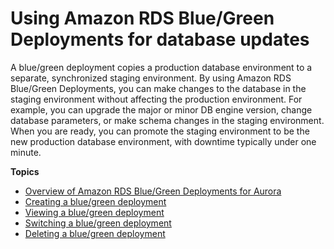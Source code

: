 # Using Amazon RDS Blue/Green Deployments for database updates<a name="blue-green-deployments"></a>

A blue/green deployment copies a production database environment to a separate, synchronized staging environment\. By using Amazon RDS Blue/Green Deployments, you can make changes to the database in the staging environment without affecting the production environment\. For example, you can upgrade the major or minor DB engine version, change database parameters, or make schema changes in the staging environment\. When you are ready, you can promote the staging environment to be the new production database environment, with downtime typically under one minute\.

**Topics**
+ [Overview of Amazon RDS Blue/Green Deployments for Aurora](blue-green-deployments-overview.md)
+ [Creating a blue/green deployment](blue-green-deployments-creating.md)
+ [Viewing a blue/green deployment](blue-green-deployments-viewing.md)
+ [Switching a blue/green deployment](blue-green-deployments-switching.md)
+ [Deleting a blue/green deployment](blue-green-deployments-deleting.md)